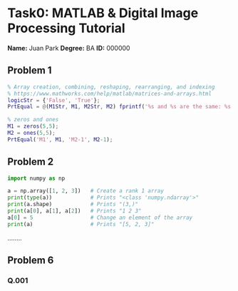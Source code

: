 # Task0: MATLAB & Digital Image Processing Tutorial

**Name:** Juan Park
**Degree:** BA
**ID:** 000000

## Problem 1

```matlab
% Array creation, combining, reshaping, rearranging, and indexing
% https://www.mathworks.com/help/matlab/matrices-and-arrays.html
logicStr = {'False', 'True'};
PrtEqual = @(M1Str, M1, M2Str, M2) fprintf('%s and %s are the same: %s', M1Str, M2Str, logicStr{isequal(M1, M2)+1});

% zeros and ones
M1 = zeros(5,5);
M2 = ones(5,5);
PrtEqual('M1', M1, 'M2-1', M2-1);
```

## Problem 2

```python
import numpy as np

a = np.array([1, 2, 3])   # Create a rank 1 array
print(type(a))            # Prints "<class 'numpy.ndarray'>"
print(a.shape)            # Prints "(3,)"
print(a[0], a[1], a[2])   # Prints "1 2 3"
a[0] = 5                  # Change an element of the array
print(a)                  # Prints "[5, 2, 3]"

```

........


## Problem 6

### Q.001
